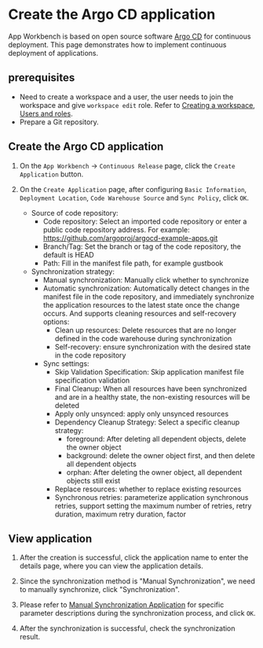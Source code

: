 # Create the Argo CD application

App Workbench is based on open source software [Argo CD](https://argo-cd.readthedocs.io/en/stable/) for continuous deployment. This page demonstrates how to implement continuous deployment of applications.

## prerequisites

- Need to create a workspace and a user, the user needs to join the workspace and give `workspace edit` role.
  Refer to [Creating a workspace](../../../ghippo/user-guide/workspace/workspace.md), [Users and roles](../../../ghippo/user-guide/access-control/user.md).
- Prepare a Git repository.

## Create the Argo CD application

1. On the `App Workbench` -> `Continuous Release` page, click the `Create Application` button.

    <!--![]()screenshots-->

1. On the `Create Application` page, after configuring `Basic Information`, `Deployment Location`, `Code Warehouse Source` and `Sync Policy`, click `OK`.

    - Source of code repository:
        - Code repository: Select an imported code repository or enter a public code repository address. For example: https://github.com/argoproj/argocd-example-apps.git
        - Branch/Tag: Set the branch or tag of the code repository, the default is HEAD
        - Path: Fill in the manifest file path, for example gustbook
    - Synchronization strategy:
        - Manual synchronization: Manually click whether to synchronize
        - Automatic synchronization: Automatically detect changes in the manifest file in the code repository, and immediately synchronize the application resources to the latest state once the change occurs. And supports cleaning resources and self-recovery options:
            - Clean up resources: Delete resources that are no longer defined in the code warehouse during synchronization
            - Self-recovery: ensure synchronization with the desired state in the code repository
        - Sync settings:
            - Skip Validation Specification: Skip application manifest file specification validation
            - Final Cleanup: When all resources have been synchronized and are in a healthy state, the non-existing resources will be deleted
            - Apply only unsynced: apply only unsynced resources
            - Dependency Cleanup Strategy: Select a specific cleanup strategy:
                - foreground: After deleting all dependent objects, delete the owner object
                - background: delete the owner object first, and then delete all dependent objects
                - orphan: After deleting the owner object, all dependent objects still exist
            - Replace resources: whether to replace existing resources
            - Synchronous retries: parameterize application synchronous retries, support setting the maximum number of retries, retry duration, maximum retry duration, factor

    <!--![]()screenshots-->

## View application

1. After the creation is successful, click the application name to enter the details page, where you can view the application details.

    <!--![]()screenshots-->

1. Since the synchronization method is "Manual Synchronization", we need to manually synchronize, click "Synchronization".

    <!--![]()screenshots-->

1. Please refer to [Manual Synchronization Application](./sync-manually.md) for specific parameter descriptions during the synchronization process, and click `OK`.

    <!--![]()screenshots-->

1. After the synchronization is successful, check the synchronization result.